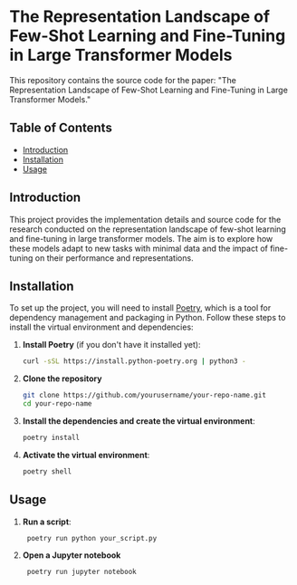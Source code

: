 # The Representation Landscape of Few-Shot Learning and Fine-Tuning in Large Transformer Models

This repository contains the source code for the paper: "The Representation Landscape of Few-Shot Learning and Fine-Tuning in Large Transformer Models."

## Table of Contents
- [Introduction](#introduction)
- [Installation](#installation)
- [Usage](#usage)

## Introduction

This project provides the implementation details and source code for the research conducted on the representation landscape of few-shot learning and fine-tuning in large transformer models. The aim is to explore how these models adapt to new tasks with minimal data and the impact of fine-tuning on their performance and representations.

## Installation

To set up the project, you will need to install [Poetry](https://python-poetry.org/), which is a tool for dependency management and packaging in Python. Follow these steps to install the virtual environment and dependencies:

1. **Install Poetry** (if you don't have it installed yet):
   ```sh
   curl -sSL https://install.python-poetry.org | python3 -
2. **Clone the repository**
   ```sh
   git clone https://github.com/yourusername/your-repo-name.git
   cd your-repo-name
4. **Install the dependencies and create the virtual environment**:
   ```sh
   poetry install
6. **Activate the virtual environment**:
   ```sh
   poetry shell

## Usage

1. **Run a script**:
   ```sh
    poetry run python your_script.py
3. **Open a Jupyter notebook**
   ```sh
    poetry run jupyter notebook
